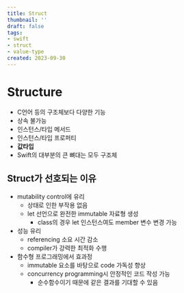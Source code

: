 ```yaml
---
title: Struct
thumbnail: ''
draft: false
tags:
- swift
- struct
- value-type
created: 2023-09-30
---
```


# Structure

* C언어 등의 구조체보다 다양한 기능
* 상속 불가능
* 인스턴스/타입 메서드
* 인스턴스/타입 프로퍼티
* **값타입**
* Swift의 대부분의 큰 뼈대는 모두 구조체

## Struct가 선호되는 이유

* mutability control에 유리
  * 상태로 인한 부작용 없음
  * let 선언으로 완전한 immutable 자료형 생성
    * class의 경우 let 인스턴스여도 member 변수 변경 가능
* 성능 유리
  * referencing 소요 시간 감소
  * compiler가 강력한 최적화 수행
* 함수형 프로그래밍에서 효과정
  * immutable 요소를 바탕으로 code 가독성 향상
  * concurrency programming시 안정적인 코드 작성 가능
    * 순수함수이기 때문에 같은 결과를 기대할 수 있음
